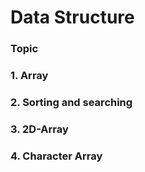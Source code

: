 # Data Structure

### Topic

### 1. Array 

### 2. Sorting and searching

### 3. 2D-Array

### 4. Character Array
